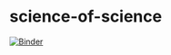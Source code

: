 # science-of-science


[![Binder](https://mybinder.org/badge_logo.svg)](https://mybinder.org/v2/gh/mortonjt/science-of-science/7c7ff380823522cfcea547435aff33dc808e8537)
